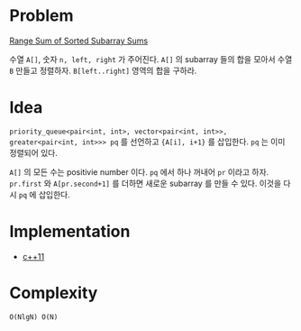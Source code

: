 # Problem

[Range Sum of Sorted Subarray Sums](https://leetcode.com/problems/range-sum-of-sorted-subarray-sums/)

수열 `A[]`, 숫자 `n, left, right` 가 주어진다. `A[]` 의 subarray 들의 합을
모아서 수열 `B` 만들고 정렬하자. `B[left..right]` 영역의 합을 구하라.

# Idea

`priority_queue<pair<int, int>, vector<pair<int, int>>, greater<pair<int, int>>> pq`
를 선언하고 `{A[i], i+1}` 를 삽입한다. `pq` 는 이미 정렬되어 있다.

`A[]` 의 모든 수는 positivie number 이다. `pq` 에서 하나 꺼내어 `pr` 이라고 하자.
`pr.first` 와 `A[pr.second+1]` 를 더하면 새로운 subarray 를 만들 수 있다.
이것을 다시 `pq` 에 삽입한다.
 
# Implementation

* [c++11](a.cpp)

# Complexity

```
O(NlgN) O(N)
```
